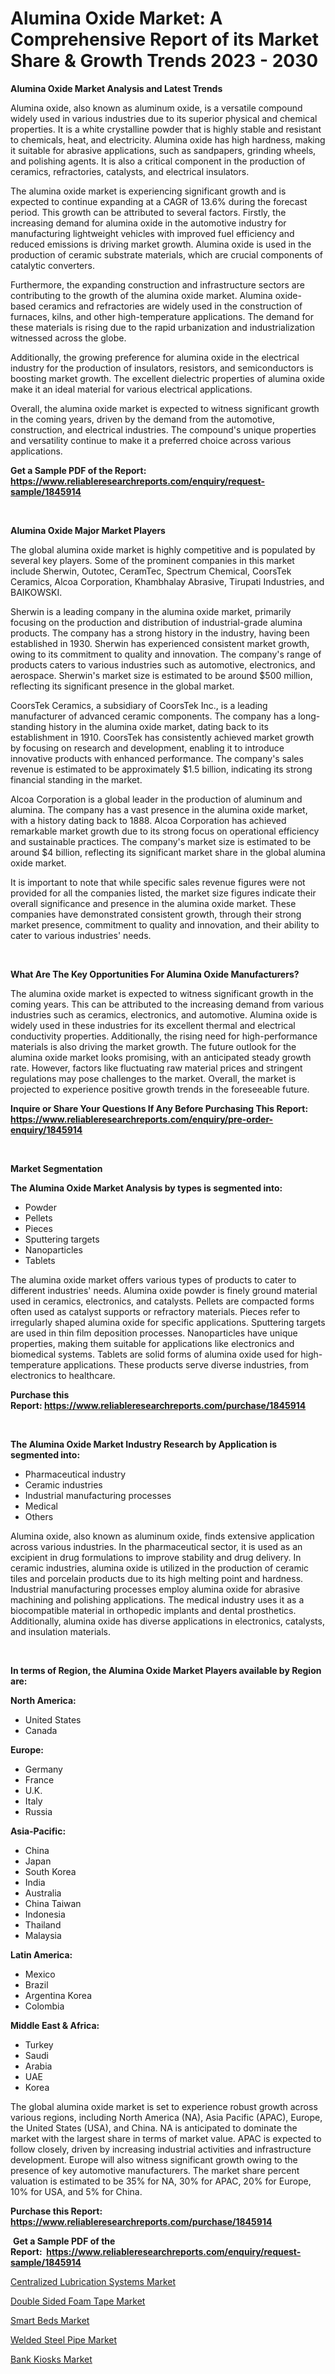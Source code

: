 <p><h1>Alumina Oxide Market: A Comprehensive Report of its Market Share & Growth Trends 2023 - 2030</h1></p><p><strong>Alumina Oxide Market Analysis and Latest Trends</strong></p>
<p><p>Alumina oxide, also known as aluminum oxide, is a versatile compound widely used in various industries due to its superior physical and chemical properties. It is a white crystalline powder that is highly stable and resistant to chemicals, heat, and electricity. Alumina oxide has high hardness, making it suitable for abrasive applications, such as sandpapers, grinding wheels, and polishing agents. It is also a critical component in the production of ceramics, refractories, catalysts, and electrical insulators.</p><p>The alumina oxide market is experiencing significant growth and is expected to continue expanding at a CAGR of 13.6% during the forecast period. This growth can be attributed to several factors. Firstly, the increasing demand for alumina oxide in the automotive industry for manufacturing lightweight vehicles with improved fuel efficiency and reduced emissions is driving market growth. Alumina oxide is used in the production of ceramic substrate materials, which are crucial components of catalytic converters.</p><p>Furthermore, the expanding construction and infrastructure sectors are contributing to the growth of the alumina oxide market. Alumina oxide-based ceramics and refractories are widely used in the construction of furnaces, kilns, and other high-temperature applications. The demand for these materials is rising due to the rapid urbanization and industrialization witnessed across the globe.</p><p>Additionally, the growing preference for alumina oxide in the electrical industry for the production of insulators, resistors, and semiconductors is boosting market growth. The excellent dielectric properties of alumina oxide make it an ideal material for various electrical applications.</p><p>Overall, the alumina oxide market is expected to witness significant growth in the coming years, driven by the demand from the automotive, construction, and electrical industries. The compound's unique properties and versatility continue to make it a preferred choice across various applications.</p></p>
<p><strong>Get a Sample PDF of the Report:&nbsp; <a href="https://www.reliableresearchreports.com/enquiry/request-sample/1845914">https://www.reliableresearchreports.com/enquiry/request-sample/1845914</a></strong></p>
<p>&nbsp;</p>
<p><strong>Alumina Oxide Major Market Players</strong></p>
<p><p>The global alumina oxide market is highly competitive and is populated by several key players. Some of the prominent companies in this market include Sherwin, Outotec, CeramTec, Spectrum Chemical, CoorsTek Ceramics, Alcoa Corporation, Khambhalay Abrasive, Tirupati Industries, and BAIKOWSKI.</p><p>Sherwin is a leading company in the alumina oxide market, primarily focusing on the production and distribution of industrial-grade alumina products. The company has a strong history in the industry, having been established in 1930. Sherwin has experienced consistent market growth, owing to its commitment to quality and innovation. The company's range of products caters to various industries such as automotive, electronics, and aerospace. Sherwin's market size is estimated to be around $500 million, reflecting its significant presence in the global market.</p><p>CoorsTek Ceramics, a subsidiary of CoorsTek Inc., is a leading manufacturer of advanced ceramic components. The company has a long-standing history in the alumina oxide market, dating back to its establishment in 1910. CoorsTek has consistently achieved market growth by focusing on research and development, enabling it to introduce innovative products with enhanced performance. The company's sales revenue is estimated to be approximately $1.5 billion, indicating its strong financial standing in the market.</p><p>Alcoa Corporation is a global leader in the production of aluminum and alumina. The company has a vast presence in the alumina oxide market, with a history dating back to 1888. Alcoa Corporation has achieved remarkable market growth due to its strong focus on operational efficiency and sustainable practices. The company's market size is estimated to be around $4 billion, reflecting its significant market share in the global alumina oxide market.</p><p>It is important to note that while specific sales revenue figures were not provided for all the companies listed, the market size figures indicate their overall significance and presence in the alumina oxide market. These companies have demonstrated consistent growth, through their strong market presence, commitment to quality and innovation, and their ability to cater to various industries' needs.</p></p>
<p>&nbsp;</p>
<p><strong>What Are The Key Opportunities For Alumina Oxide Manufacturers?</strong></p>
<p><p>The alumina oxide market is expected to witness significant growth in the coming years. This can be attributed to the increasing demand from various industries such as ceramics, electronics, and automotive. Alumina oxide is widely used in these industries for its excellent thermal and electrical conductivity properties. Additionally, the rising need for high-performance materials is also driving the market growth. The future outlook for the alumina oxide market looks promising, with an anticipated steady growth rate. However, factors like fluctuating raw material prices and stringent regulations may pose challenges to the market. Overall, the market is projected to experience positive growth trends in the foreseeable future.</p></p>
<p><strong>Inquire or Share Your Questions If Any Before Purchasing This Report: <a href="https://www.reliableresearchreports.com/enquiry/pre-order-enquiry/1845914">https://www.reliableresearchreports.com/enquiry/pre-order-enquiry/1845914</a></strong></p>
<p>&nbsp;</p>
<p><strong>Market Segmentation</strong></p>
<p><strong>The Alumina Oxide Market Analysis by types is segmented into:</strong></p>
<p><ul><li>Powder</li><li>Pellets</li><li>Pieces</li><li>Sputtering targets</li><li>Nanoparticles</li><li>Tablets</li></ul></p>
<p><p>The alumina oxide market offers various types of products to cater to different industries' needs. Alumina oxide powder is finely ground material used in ceramics, electronics, and catalysts. Pellets are compacted forms often used as catalyst supports or refractory materials. Pieces refer to irregularly shaped alumina oxide for specific applications. Sputtering targets are used in thin film deposition processes. Nanoparticles have unique properties, making them suitable for applications like electronics and biomedical systems. Tablets are solid forms of alumina oxide used for high-temperature applications. These products serve diverse industries, from electronics to healthcare.</p></p>
<p><strong>Purchase this Report:&nbsp;<a href="https://www.reliableresearchreports.com/purchase/1845914">https://www.reliableresearchreports.com/purchase/1845914</a></strong></p>
<p>&nbsp;</p>
<p><strong>The Alumina Oxide Market Industry Research by Application is segmented into:</strong></p>
<p><ul><li>Pharmaceutical industry</li><li>Ceramic industries</li><li>Industrial manufacturing processes</li><li>Medical</li><li>Others</li></ul></p>
<p><p>Alumina oxide, also known as aluminum oxide, finds extensive application across various industries. In the pharmaceutical sector, it is used as an excipient in drug formulations to improve stability and drug delivery. In ceramic industries, alumina oxide is utilized in the production of ceramic tiles and porcelain products due to its high melting point and hardness. Industrial manufacturing processes employ alumina oxide for abrasive machining and polishing applications. The medical industry uses it as a biocompatible material in orthopedic implants and dental prosthetics. Additionally, alumina oxide has diverse applications in electronics, catalysts, and insulation materials.</p></p>
<p>&nbsp;</p>
<p><strong>In terms of Region, the Alumina Oxide Market Players available by Region are:</strong></p>
<p>
    <p> <strong> North America: </strong>
        <ul>
            <li>United States</li>
            <li>Canada</li>
        </ul>
        </p> 
    <p> <strong> Europe: </strong>
        <ul>
            <li>Germany</li>
            <li>France</li>
            <li>U.K.</li>
            <li>Italy</li>
            <li>Russia</li>
        </ul>
        </p> 
    <p> <strong> Asia-Pacific: </strong>
        <ul>
            <li>China</li>
            <li>Japan</li>
            <li>South Korea</li>
            <li>India</li>
            <li>Australia</li>
            <li>China Taiwan</li>
            <li>Indonesia</li>
            <li>Thailand</li>
            <li>Malaysia</li>
        </ul>
        </p> 
    <p> <strong> Latin America: </strong>
        <ul>
            <li>Mexico</li>
            <li>Brazil</li>
            <li>Argentina Korea</li>
            <li>Colombia</li>
        </ul>
        </p> 
    <p> <strong> Middle East & Africa: </strong>
        <ul>
            <li>Turkey</li>
            <li>Saudi</li>
            <li>Arabia</li>
            <li>UAE</li>
            <li>Korea</li>
        </ul>
    </p>
    </p>
<p><p>The global alumina oxide market is set to experience robust growth across various regions, including North America (NA), Asia Pacific (APAC), Europe, the United States (USA), and China. NA is anticipated to dominate the market with the largest share in terms of market value. APAC is expected to follow closely, driven by increasing industrial activities and infrastructure development. Europe will also witness significant growth owing to the presence of key automotive manufacturers. The market share percent valuation is estimated to be 35% for NA, 30% for APAC, 20% for Europe, 10% for USA, and 5% for China.</p></p>
<p><strong>Purchase this Report: <a href="https://www.reliableresearchreports.com/purchase/1845914">https://www.reliableresearchreports.com/purchase/1845914</a></strong></p>
<p>&nbsp;<strong>Get a Sample PDF of the Report:&nbsp;&nbsp;<a href="https://www.reliableresearchreports.com/enquiry/request-sample/1845914">https://www.reliableresearchreports.com/enquiry/request-sample/1845914</a></strong></p>
<p><strong></strong></p>
<p><p><a href="https://medium.com/@primeyash92/centralized-lubrication-systems-market-comprehensive-assessment-by-type-application-and-e12f9fea7ccd">Centralized Lubrication Systems Market</a></p><p><a href="https://github.com/melchekhinf/Market-Research-Report-List-1/blob/main/double-sided-foam-tape-market.md">Double Sided Foam Tape Market</a></p><p><a href="https://medium.com/@yashreports27/smart-beds-market-share-evolution-and-market-growth-trends-2023-2030-cd4840cf5e34">Smart Beds Market</a></p><p><a href="https://github.com/sndrkn/Market-Research-Report-List-1/blob/main/welded-steel-pipe-market.md">Welded Steel Pipe Market</a></p><p><a href="https://medium.com/@shiv151299/bank-kiosks-market-competitive-analysis-market-trends-and-forecast-to-2030-6411ed14a816">Bank Kiosks Market</a></p></p>